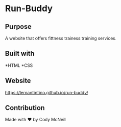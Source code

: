 # Run-Buddy

## Purpose
A website that offers fittness trainess training services.

## Built with
*HTML
*CSS

## Website
https://lernantintino.github.io/run-buddy/

## Contribution
Made with ♥ by Cody McNeill
